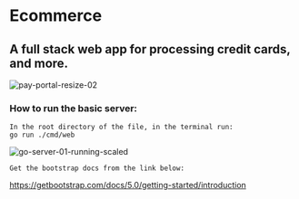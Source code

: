 # Ecommerce 

## A full stack web app for processing credit cards, and more.


![pay-portal-resize-02](https://user-images.githubusercontent.com/46334926/190836212-e69c0a98-0535-4e4e-ab19-ef6f6f3c4e1a.png)




### How to run the basic server:

```
In the root directory of the file, in the terminal run:
go run ./cmd/web
```
![go-server-01-running-scaled](https://user-images.githubusercontent.com/46334926/190256631-8da51aa5-3eb6-4dc8-a085-f02161db2d26.png)


```
Get the bootstrap docs from the link below:
```
<https://getbootstrap.com/docs/5.0/getting-started/introduction>




